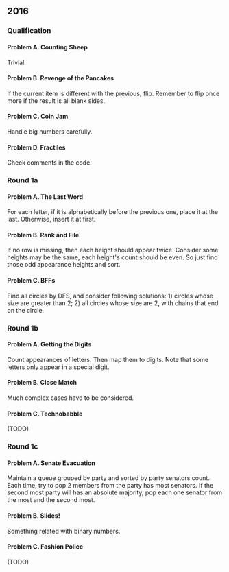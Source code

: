 ## 2016

### Qualification

#### Problem A. Counting Sheep

Trivial.

#### Problem B. Revenge of the Pancakes

If the current item is different with the previous, flip. Remember to flip once more if the result is all blank sides.

#### Problem C. Coin Jam

Handle big numbers carefully.

#### Problem D. Fractiles

Check comments in the code.

### Round 1a

#### Problem A. The Last Word

For each letter, if it is alphabetically before the previous one, place it at the last. Otherwise, insert it at first.

#### Problem B. Rank and File

If no row is missing, then each height should appear twice. Consider some heights may be the same, each height's count should be even. So just find those odd appearance heights and sort.

#### Problem C. BFFs

Find all circles by DFS, and consider following solutions: 1) circles whose size are greater than 2; 2) all circles whose size are 2, with chains that end on the circle.

### Round 1b

#### Problem A. Getting the Digits

Count appearances of letters. Then map them to digits. Note that some letters only appear in a special digit.

#### Problem B. Close Match

Much complex cases have to be considered.

#### Problem C. Technobabble

(TODO)

### Round 1c

#### Problem A. Senate Evacuation

Maintain a queue grouped by party and sorted by party senators count. Each time, try to pop 2 members from the party has most senators. If the second most party will has an absolute majority, pop each one senator from the most and the second most.

#### Problem B. Slides!

Something related with binary numbers.

#### Problem C. Fashion Police

(TODO)
